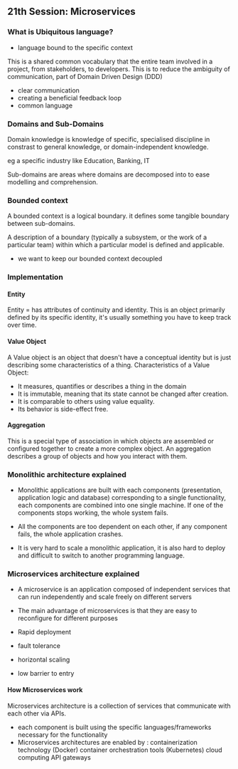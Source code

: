 ## 21th Session: Microservices

### What is Ubiquitous language?
- language bound to the specific context

This is a shared common vocabulary that the entire team involved in a project, from stakeholders, to developers. This is to reduce the ambiguity of communication, part of Domain Driven Design (DDD)

+ clear communication 
+ creating a beneficial feedback loop
+ common language 


### Domains and Sub-Domains  
Domain knowledge is knowledge of specific, specialised discipline in constrast to general knowledge, or domain-independent knowledge.

eg a specific industry like Education, Banking, IT

Sub-domains are areas where domains are decomposed into to ease modelling and comprehension.

### Bounded context
A bounded context is a logical boundary. it defines some tangible boundary between sub-domains.

A description of a boundary (typically a subsystem, or the work of a particular team) within which a particular model is defined and applicable.

- we want to keep our bounded context decoupled

### Implementation

#### Entity
Entity = has attributes of continuity and identity.
This is an object primarily defined by its specific identity, it's usually something you have to keep track over time.

#### Value Object
A Value object is an object that doesn't have a conceptual identity but is just describing some characteristics of a thing. Characteristics of a Value Object:

- It measures, quantifies or describes a thing in the domain 
- It is immutable, meaning that its state cannot be changed after creation.
- It is comparable to others using value equality.
- Its behavior is side-effect free.

#### Aggregation
This is a special type of association in which objects are assembled or configured together to create a more complex object. An aggregation describes a group of objects and how you interact with them.


### Monolithic architecture explained 
- Monolithic applications are built with each components (presentation, application logic and database) corresponding to a single functionality, each components are combined into one single machine. If one of the components stops working, the whole system fails.

- All the components are too dependent on each other, if any component fails, the whole application crashes.

- It is very hard to scale a monolithic application, it is also hard to deploy and difficult to switch to another programming language.


### Microservices architecture explained 
- A microservice is an application composed of independent services that can run independently and scale freely on different servers

- The main advantage of microservices is that they are easy to reconfigure for different purposes
- Rapid deployment
- fault tolerance
- horizontal scaling
- low barrier to entry

#### How Microservices work
Microservices architecture is a collection of services that communicate with each other via APIs.

- each component is built using the specific languages/frameworks necessary for the functionality
- Microservices architectures are enabled by :
containerization technology (Docker)
container orchestration tools (Kubernetes)
cloud computing
API gateways 